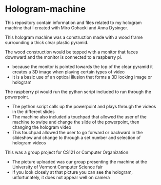 # Hologram-machine
This repository contain information and files related to my hologram machine that I created with Miro Gohacki and Anna Dysinger.


This hologram machine was a construction made with a wood frame surrounding a thick clear plastic pyramid.

The wood construction would be topped with a monitor that faces downward and the monitor is connected to a raspberry pi.
- because the monitor is pointed towards the top of the clear pyramid it creates a 3D image when playing certain types of video
- It is a basic use of an optical illusion that forms a 3D looking image or hologram

The raspberry pi would run the python script included to run through the powerpoint.
- The python script calls up the powerpoint and plays through the videos in the different slides
- The machine also included a touchpad that allowed the user of the machine to swipe and change the slide of the powerpoint, then changing the hologram video
- This touchpad allowed the user to go forward or backward in the slideshow and change to through a set number and selection of hologram videos


This was a group project for CS121 or Computer Organization
- The picture uploaded was our group presenting the machine at the University of Vermont Computer Science fair
- If you look closely at that picture you can see the hologram, unfortunately, it does not appear well on camera
